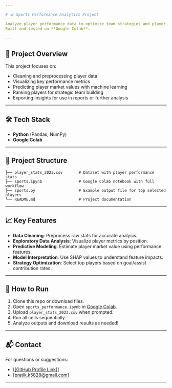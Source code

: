 ```yaml
---

# 📊 Sports Performance Analytics Project

Analyze player performance data to optimize team strategies and player selection using machine learning and data visualization tools.  
Built and tested on **Google Colab**.

---
```


## 🚀 Project Overview

This project focuses on:
- Cleaning and preprocessing player data
- Visualizing key performance metrics
- Predicting player market values with machine learning
- Ranking players for strategic team building
- Exporting insights for use in reports or further analysis

---

## 🛠️ Tech Stack

- **Python** (Pandas, NumPy)
- **Google Colab**

---

## 📂 Project Structure

```plaintext
├── player_stats_2023.csv       # Dataset with player performance stats
├── sports.ipynb                # Google Colab notebook with full workflow
├── sports.py                   # Example output file for top selected players
└── README.md                   # Project documentation
```

---

## 📈 Key Features

- **Data Cleaning**: Preprocess raw stats for accurate analysis.
- **Exploratory Data Analysis**: Visualize player metrics by position.
- **Predictive Modeling**: Estimate player market value using performance features.
- **Model Interpretation**: Use SHAP values to understand feature impacts.
- **Strategy Optimization**: Select top players based on goal/assist contribution rates.

---

## 🧩 How to Run

1. Clone this repo or download files.
2. Open `sports_performance.ipynb` in [Google Colab](https://colab.research.google.com/).
3. Upload `player_stats_2023.csv` when prompted.
4. Run all cells sequentially.
5. Analyze outputs and download results as needed!

---

## 📬 Contact

For questions or suggestions:
- [[[GitHub Profile Link]](https://github.com/pratikk5)]
- [pratik.k5828@gmail.com]

---
